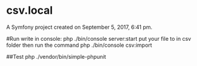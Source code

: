 csv.local
=========

A Symfony project created on September 5, 2017, 6:41 pm.

#Run
write in console: php ./bin/console server:start
put your file to in csv folder
then run the command php ./bin/console csv:import

##Test
php ./vendor/bin/simple-phpunit
